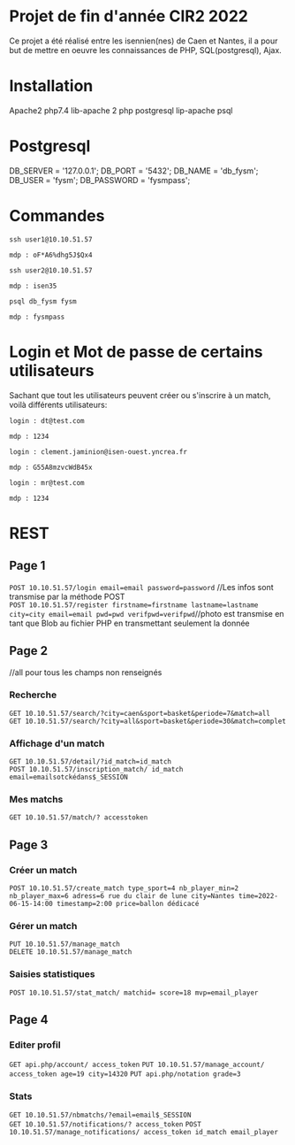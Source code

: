 # Projet de fin d'année CIR2 2022
Ce projet a été réalisé entre les isennien(nes) de Caen et Nantes, il a pour but de mettre en oeuvre les connaissances de PHP, SQL(postgresql), Ajax.

# Installation
Apache2
php7.4
lib-apache 2 php
postgresql
lip-apache psql

# Postgresql
DB_SERVER = '127.0.0.1';
DB_PORT = '5432';
DB_NAME = 'db_fysm';
DB_USER = 'fysm';
DB_PASSWORD = 'fysmpass';

# Commandes
```
ssh user1@10.10.51.57

mdp : oF*A6%dhg5J$Qx4
```
```
ssh user2@10.10.51.57

mdp : isen35
```
```
psql db_fysm fysm

mdp : fysmpass
```

# Login et Mot de passe de certains utilisateurs
Sachant que tout les utilisateurs peuvent créer ou s'inscrire à un match, voilà différents utilisateurs:

```
login : dt@test.com

mdp : 1234
```
```
login : clement.jaminion@isen-ouest.yncrea.fr

mdp : G55A8mzvcWdB45x
```
```
login : mr@test.com

mdp : 1234
```
# REST
## Page 1
``POST 10.10.51.57/login email=email password=password`` //Les infos sont transmise par la méthode POST <br>
``POST 10.10.51.57/register firstname=firstname lastname=lastname city=city email=email pwd=pwd verifpwd=verifpwd``//photo est transmise en tant que Blob au fichier PHP en transmettant seulement la donnée

## Page 2
//all pour tous les champs non renseignés
### Recherche
``GET 10.10.51.57/search/?city=caen&sport=basket&periode=7&match=all``<br>
``GET 10.10.51.57/search/?city=all&sport=basket&periode=30&match=complet``
### Affichage d'un match
``GET 10.10.51.57/detail/?id_match=id_match``<br>
``POST 10.10.51.57/inscription_match/ id_match email=emailsotckédans$_SESSION``
### Mes matchs
``GET 10.10.51.57/match/? accesstoken``

## Page 3
### Créer un match<br>
``POST 10.10.51.57/create_match type_sport=4 nb_player_min=2 nb_player_max=6 adress=6 rue du clair de lune city=Nantes time=2022-06-15-14:00 timestamp=2:00 price=ballon dédicacé``
### Gérer un match
``PUT 10.10.51.57/manage_match``<br>
``DELETE 10.10.51.57/manage_match``<br>
### Saisies statistiques<br>
``POST 10.10.51.57/stat_match/ matchid= score=18 mvp=email_player``

## Page 4
### Editer profil
``GET api.php/account/ access_token``
``PUT 10.10.51.57/manage_account/ access_token age=19 city=14320``
``PUT api.php/notation grade=3``
### Stats
``GET 10.10.51.57/nbmatchs/?email=email$_SESSION``<br>
``GET 10.10.51.57/notifications/? access_token``
``POST 10.10.51.57/manage_notifications/ access_token id_match email_player ``


